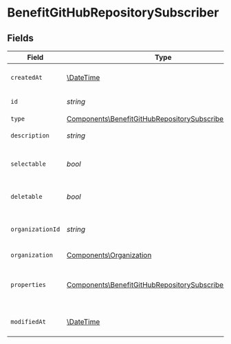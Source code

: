 # BenefitGitHubRepositorySubscriber


## Fields

| Field                                                                                                                            | Type                                                                                                                             | Required                                                                                                                         | Description                                                                                                                      |
| -------------------------------------------------------------------------------------------------------------------------------- | -------------------------------------------------------------------------------------------------------------------------------- | -------------------------------------------------------------------------------------------------------------------------------- | -------------------------------------------------------------------------------------------------------------------------------- |
| `createdAt`                                                                                                                      | [\DateTime](https://www.php.net/manual/en/class.datetime.php)                                                                    | :heavy_check_mark:                                                                                                               | Creation timestamp of the object.                                                                                                |
| `id`                                                                                                                             | *string*                                                                                                                         | :heavy_check_mark:                                                                                                               | The ID of the benefit.                                                                                                           |
| `type`                                                                                                                           | [Components\BenefitGitHubRepositorySubscriberType](../../Models/Components/BenefitGitHubRepositorySubscriberType.md)             | :heavy_check_mark:                                                                                                               | N/A                                                                                                                              |
| `description`                                                                                                                    | *string*                                                                                                                         | :heavy_check_mark:                                                                                                               | The description of the benefit.                                                                                                  |
| `selectable`                                                                                                                     | *bool*                                                                                                                           | :heavy_check_mark:                                                                                                               | Whether the benefit is selectable when creating a product.                                                                       |
| `deletable`                                                                                                                      | *bool*                                                                                                                           | :heavy_check_mark:                                                                                                               | Whether the benefit is deletable.                                                                                                |
| `organizationId`                                                                                                                 | *string*                                                                                                                         | :heavy_check_mark:                                                                                                               | The ID of the organization owning the benefit.                                                                                   |
| `organization`                                                                                                                   | [Components\Organization](../../Models/Components/Organization.md)                                                               | :heavy_check_mark:                                                                                                               | N/A                                                                                                                              |
| `properties`                                                                                                                     | [Components\BenefitGitHubRepositorySubscriberProperties](../../Models/Components/BenefitGitHubRepositorySubscriberProperties.md) | :heavy_check_mark:                                                                                                               | Properties available to subscribers for a benefit of type `github_repository`.                                                   |
| `modifiedAt`                                                                                                                     | [\DateTime](https://www.php.net/manual/en/class.datetime.php)                                                                    | :heavy_check_mark:                                                                                                               | Last modification timestamp of the object.                                                                                       |